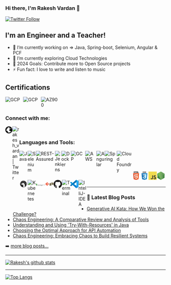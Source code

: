 ### Hi there, I'm Rakesh Vardan 👋


[![Twitter Follow](https://img.shields.io/twitter/follow/rakesh_vardan?color=1DA1F2&logo=twitter&style=for-the-badge)](https://twitter.com/intent/follow?original_referer=https%3A%2F%2Fgithub.com%2Frakesh_vardan&screen_name=rakesh_vardan)


## I'm an Engineer and a Teacher!

- 🔭 I’m currently working on => Java, Spring-boot, Selenium, Angular & PCF
- 🌱 I’m currently exploring Cloud Technologies
- 🥅 2024 Goals: Contribute more to Open Source projects
- ⚡ Fun fact: I love to write and listen to music

## Certifications

[<img align="left" alt="GCP" width="56px" src="https://api.accredible.com/v1/frontend/credential_website_embed_image/badge/22696052" />][gcp]
[<img align="left" alt="GCP" width="56px" src="https://api.accredible.com/v1/frontend/credential_website_embed_image/badge/27349127" />][gcparch]
[<img align="left" alt="AZ900" width="56px" src="https://images.youracclaim.com/size/680x680/images/6a254dad-77e5-4e71-8049-94e5c7a15981/azure-fundamentals-600x600.png" />][az900]




<br />
<br />


### Connect with me:

[<img align="left" alt="rakesh_vardan" width="22px" src="https://raw.githubusercontent.com/iconic/open-iconic/master/svg/globe.svg" />][website]
[<img align="left" alt="rakesh_vardan | Twitter" width="22px" src="https://cdn.jsdelivr.net/npm/simple-icons@v3/icons/twitter.svg" />][twitter]


<br />

### Languages and Tools:

[<img align="left" alt="Java" width="26px" src="https://www.flaticon.com/svg/static/icons/svg/919/919854.svg" />][java]
[<img align="left" alt="Selenium" width="26px" src="https://upload.wikimedia.org/wikipedia/commons/thumb/d/d5/Selenium_Logo.png/640px-Selenium_Logo.png" />][selenium]
[<img align="left" alt="REST-Assured" width="60px" src="https://github.com/rest-assured/rest-assured/raw/master/rest-assured-logo-green.png" />][restassured]
[<img align="left" alt="Jenkins" width="20px" src="https://coralogix.com/wp-content/uploads/2019/12/Jenkins.png" />][jenkins]
[<img align="left" alt="Docker" width="30px" src="https://cdn.iconscout.com/icon/free/png-512/docker-7-569438.png" />][docker]
[<img align="left" alt="GCP" width="45px" src="https://cloud.google.com/images/social-icon-google-cloud-1200-630.png" />][googlecloud]
[<img align="left" alt="AWS" width="35px" src="https://www.theeggbrussels.com/wp-content/uploads/2018/05/logo-AWS.png" />][aws]
[<img align="left" alt="Angular" width="26px" src="https://cdn.worldvectorlogo.com/logos/angular-icon-1.svg" />][angular]
[<img align="left" alt="Spring" width="38px" src="https://w7.pngwing.com/pngs/713/936/png-transparent-spring-framework-representational-state-transfer-java-api-for-restful-web-services-microservices-others-text-trademark-logo.png" />][spring]
[<img align="left" alt="Cloud Foundry" width="48px" src="https://www.cloudfoundry.org/wp-content/uploads/2017/01/CFF_Logo_vertical_RGB.png" />][cf]

<br />
<br />
<br />

[<img align="left" alt="HTML5" width="26px" src="https://raw.githubusercontent.com/github/explore/80688e429a7d4ef2fca1e82350fe8e3517d3494d/topics/html/html.png" />][html5]
[<img align="left" alt="CSS3" width="26px" src="https://raw.githubusercontent.com/github/explore/80688e429a7d4ef2fca1e82350fe8e3517d3494d/topics/css/css.png" />][css]
[<img align="left" alt="JavaScript" width="26px" src="https://raw.githubusercontent.com/github/explore/80688e429a7d4ef2fca1e82350fe8e3517d3494d/topics/javascript/javascript.png" />][js]
[<img align="left" alt="Node.js" width="26px" src="https://raw.githubusercontent.com/github/explore/80688e429a7d4ef2fca1e82350fe8e3517d3494d/topics/nodejs/nodejs.png" />][nodejs]
[<img align="left" alt="Deno" width="26px" src="https://raw.githubusercontent.com/github/explore/361e2821e2dea67711cde99c9c40ed357061cf27/topics/deno/deno.png" />][deno]
[<img align="left" alt="Kubernetes" width="26px" src="https://cdn2.iconfinder.com/data/icons/mixd/512/16_kubernetes-512.png" />][kubernetes]
[<img align="left" alt="MongoDB" width="30px" src="https://raw.githubusercontent.com/github/explore/80688e429a7d4ef2fca1e82350fe8e3517d3494d/topics/mongodb/mongodb.png" />][mongodb]
[<img align="left" alt="Git" width="26px" src="https://raw.githubusercontent.com/github/explore/80688e429a7d4ef2fca1e82350fe8e3517d3494d/topics/git/git.png" />][git]
[<img align="left" alt="GitHub" width="26px" src="https://raw.githubusercontent.com/github/explore/78df643247d429f6cc873026c0622819ad797942/topics/github/github.png" />][github]
[<img align="left" alt="Terminal" width="26px" src="https://upload.wikimedia.org/wikipedia/commons/0/01/Windows_Terminal_Logo_256x256.png" />][terminal]
[<img align="left" alt="Visual Studio Code" width="26px" src="https://raw.githubusercontent.com/github/explore/80688e429a7d4ef2fca1e82350fe8e3517d3494d/topics/visual-studio-code/visual-studio-code.png" />][visualstudiocode]
[<img align="left" alt="IntelliJ-IDEA" width="26px" src="https://cdn.iconscout.com/icon/free/png-512/intellij-idea-569199.png" />][intellij]

<br />
<br />

---


### 📕 Latest Blog Posts

<!-- BLOG-POST-LIST:START -->
- [Generative AI Kata: How We Won the Challenge?](https://rakeshvardan.com/generative-ai-kata-how-we-won-the-challenge)
- [Chaos Engineering: A Comparative Review and Analysis of Tools](https://rakeshvardan.com/chaos-engineering-a-comparative-review-and-analysis-of-tools)
- [Understanding and Using &#39;Try-With-Resources&#39; in Java](https://rakeshvardan.com/understanding-and-using-try-with-resources-in-java)
- [Choosing the Optimal Approach for API Automation](https://rakeshvardan.com/choosing-the-optimal-approach-for-api-automation)
- [Chaos Engineering: Embracing Chaos to Build Resilient Systems](https://rakeshvardan.com/chaos-engineering-embracing-chaos-to-build-resilient-systems)
<!-- BLOG-POST-LIST:END -->

➡️ [more blog posts...](https://rakeshvardan.hashnode.dev/)

---

[![Rakesh's github stats](https://github-readme-stats.vercel.app/api?username=rakesh-vardan&show_icons=true&theme=dracula)](https://github.com/anuraghazra/github-readme-stats)

---


[![Top Langs](https://github-readme-stats.vercel.app/api/top-langs/?username=rakesh-vardan&layout=compact)](https://github.com/anuraghazra/github-readme-stats)


[website]: https://about.me/rakeshvardan
[twitter]: https://twitter.com/rakesh_vardan
[java]: https://www.java.com/
[visualstudiocode]: https://code.visualstudio.com/
[html5]: https://en.wikipedia.org/wiki/HTML5
[css]: https://en.wikipedia.org/wiki/CSS
[js]: https://developer.mozilla.org/en-US/docs/Web/JavaScript
[nodejs]: https://nodejs.org/en/
[deno]: https://deno.land/
[sql]: https://en.wikipedia.org/wiki/SQL
[mongodb]: https://www.mongodb.com/
[git]: https://git-scm.com/
[github]: https://github.com/
[terminal]: https://github.com/microsoft/terminal
[selenium]: https://www.selenium.dev/
[intellij]: https://www.jetbrains.com/idea/
[cf]: https://www.cloudfoundry.org/
[gcp]: https://www.credential.net/75051d21-338c-40e6-8d18-1acc650e925b#gs.pj2g6w
[gcparch]: https://www.credential.net/34b28b63-4dbc-4e64-8431-433a8463c979#gs.pj2e7a
[jenkins]: https://www.jenkins.io/
[docker]: https://www.docker.com/
[restassured]: https://github.com/rest-assured/rest-assured
[kubernetes]: https://kubernetes.io/
[googlecloud]: https://cloud.google.com/
[aws]: https://aws.amazon.com/
[angular]: https://angular.io/
[spring]: https://spring.io/
[az900]: https://www.youracclaim.com/badges/5c211403-a9fb-4e2f-8281-df57dfecfde4
